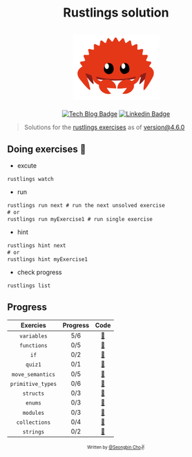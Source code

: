 <h1 align="center">
  <div>Rustlings solution</div><br>
  <img src="logo.png" alt="rust" width="200">
</h1>

<div align="center">

[![Tech Blog Badge](http://img.shields.io/badge/-Tech%20blog-000000?style=flat-square&logo=github&link=https://chobobdev.github.io/blog)](https://chobobdev.github.io/blog) [![Linkedin Badge](https://img.shields.io/badge/-LinkedIn-blue?style=flat-square&logo=Linkedin&logoColor=white&link=https://www.linkedin.com/in/seongbin-cho-120641170/)](https://www.linkedin.com/in/seongbin-cho-120641170/)

</div>

> Solutions for the [rustlings exercises](https://github.com/rust-lang/rustlings) as of version@4.6.0

## Doing exercises 🏃

- excute

```shell
rustlings watch
```

- run

```shell
rustlings run next # run the next unsolved exercise
# or
rustlings run myExercise1 # run single exercise
```

- hint

```shell
rustlings hint next
# or
rustlings hint myExercise1
```

- check progress

```shell
rustlings list
```

## Progress

| Exercies          | Progress  | Code                                                                                          |
| :---------------: | :-------: | :-------------------------------------------------------------------------------------------: |
| `variables`       | 5/6       | [:link:](https://github.com/chobobdev/Rustling-Solution/tree/master/exercises/variables)       |
| `functions`       | 0/5       | [:link:](https://github.com/chobobdev/rustlings-solution/tree/master/exercises/functions)       |
| `if`              | 0/2       | [:link:](https://github.com/chobobdev/rustlings-solution/tree/master/exercises/if)              |
| `quiz1`           | 0/1       | [:link:](https://github.com/chobobdev/rustlings-solution/tree/master/exercises/quiz1.rs)        |
| `move_semantics`  | 0/5       | [:link:](https://github.com/chobobdev/rustlings-solution/tree/master/exercises/move_semantics)  |
| `primitive_types` | 0/6       | [:link:](https://github.com/chobobdev/rustlings-solution/tree/master/exercises/primitive_types) |
| `structs`         | 0/3       | [:link:](https://github.com/chobobdev/rustlings-solution/tree/master/exercises/structs)         |
| `enums`           | 0/3       | [:link:](https://github.com/chobobdev/rustlings-solution/tree/master/exercises/enums)           |
| `modules`         | 0/3       | [:link:](https://github.com/chobobdev/rustlings-solution/tree/master/exercises/modules)         |
| `collections`     | 0/4       | [:link:](https://github.com/chobobdev/rustlings-solution/tree/master/exercises/collections)     |
| `strings`         | 0/2       | [:link:](https://github.com/chobobdev/rustlings-solution/tree/master/exercises/strings)         |

<div align="center">

<sub><sup>Written by <a href="https://github.com/chobobdev">@Seongbin Cho</a></sup></sub><small>✌</small>

</div>